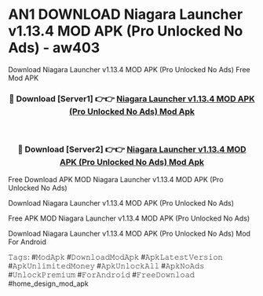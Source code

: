 # AN1 DOWNLOAD Niagara Launcher v1.13.4 MOD APK (Pro Unlocked No Ads) - aw403
Download Niagara Launcher v1.13.4 MOD APK (Pro Unlocked No Ads) Free Mod APK

<div align="center">
<h3>🔴 Download [Server1] 👉👉 <a href="https://apk-comot.site?title=Niagara_Launcher_v1.13.4_MOD_APK_(Pro_Unlocked_No_Ads)">Niagara Launcher v1.13.4 MOD APK (Pro Unlocked No Ads) Mod Apk</a></h3><br>

<h3>🔴 Download [Server2] 👉👉 <a href="https://apk-comot.site?title=Niagara_Launcher_v1.13.4_MOD_APK_(Pro_Unlocked_No_Ads)">Niagara Launcher v1.13.4 MOD APK (Pro Unlocked No Ads) Mod Apk</a></h3>
</div>


Free Download APK MOD Niagara Launcher v1.13.4 MOD APK (Pro Unlocked No Ads)

Download Niagara Launcher v1.13.4 MOD APK (Pro Unlocked No Ads) 

Free APK MOD Niagara Launcher v1.13.4 MOD APK (Pro Unlocked No Ads) 

Download Niagara Launcher v1.13.4 MOD APK (Pro Unlocked No Ads) Mod For Android

𝚃𝚊𝚐𝚜: #𝙼𝚘𝚍𝙰𝚙𝚔 #𝙳𝚘𝚠𝚗𝚕𝚘𝚊𝚍𝙼𝚘𝚍𝙰𝚙𝚔 #𝙰𝚙𝚔𝙻𝚊𝚝𝚎𝚜𝚝𝚅𝚎𝚛𝚜𝚒𝚘𝚗 #𝙰𝚙𝚔𝚄𝚗𝚕𝚒𝚖𝚒𝚝𝚎𝚍𝙼𝚘𝚗𝚎𝚢 #𝙰𝚙𝚔𝚄𝚗𝚕𝚘𝚌𝚔𝙰𝚕𝚕 #𝙰𝚙𝚔𝙽𝚘𝙰𝚍𝚜 #𝚄𝚗𝚕𝚘𝚌𝚔𝙿𝚛𝚎𝚖𝚒𝚞𝚖 #𝙵𝚘𝚛𝙰𝚗𝚍𝚛𝚘𝚒𝚍 #𝙵𝚛𝚎𝚎𝙳𝚘𝚠𝚗𝚕𝚘𝚊𝚍 #home_design_mod_apk